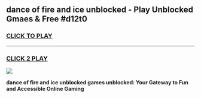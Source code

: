 
## dance of fire and ice unblocked - Play Unblocked Gmaes & Free #d12t0
<h3>
<a href="https://news.freeplayer.one?title=dance_of_fire_and_ice_unblocked&ref=24F">CLICK TO PLAY</a></h3>
<hr>

<h3>
<a href="https://news.freeplayer.one?title=dance_of_fire_and_ice_unblocked&ref=24F">CLICK 2 PLAY</a>
  
</h3>

<a href="https://news.freeplayer.one?title=dance_of_fire_and_ice_unblocked&ref=24F/"><img src="https://clearcache.store/games.png"></a>


**dance of fire and ice unblocked games unblocked: Your Gateway to Fun and Accessible Online Gaming**
